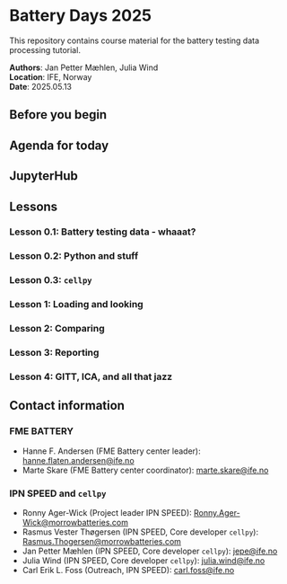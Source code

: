 # Battery Days 2025

This repository contains course material for the battery testing data processing tutorial.

**Authors**: Jan Petter Mæhlen, Julia Wind  
**Location**: IFE, Norway  
**Date**: 2025.05.13  

## Before you begin

## Agenda for today

## JupyterHub

## Lessons

### Lesson 0.1: Battery testing data - whaaat?

### Lesson 0.2: Python and stuff

### Lesson 0.3: `cellpy`

### Lesson 1: Loading and looking

### Lesson 2: Comparing

### Lesson 3: Reporting

### Lesson 4: GITT, ICA, and all that jazz

## Contact information

### FME BATTERY

- Hanne F. Andersen (FME Battery center leader): <hanne.flaten.andersen@ife.no>
- Marte Skare (FME Battery center coordinator): <marte.skare@ife.no>

### IPN SPEED and `cellpy`

- Ronny Ager-Wick (Project leader IPN SPEED): <Ronny.Ager-Wick@morrowbatteries.com>
- Rasmus Vester Thøgersen (IPN SPEED, Core developer `cellpy`): <Rasmus.Thogersen@morrowbatteries.com>
- Jan Petter Mæhlen (IPN SPEED, Core developer `cellpy`): <jepe@ife.no>
- Julia Wind (IPN SPEED, Core developer `cellpy`): <julia.wind@ife.no>
- Carl Erik L. Foss (Outreach, IPN SPEED): <carl.foss@ife.no>
